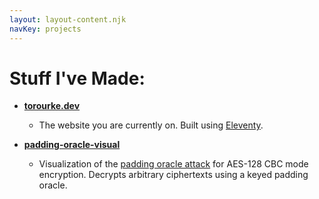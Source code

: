 ```yaml
---
layout: layout-content.njk
navKey: projects
---
```


# Stuff I've Made:

* **[torourke.dev](https://github.com/torourk/torourke.dev)**
  * The website you are currently on. Built using [Eleventy](https://www.11ty.dev/).

* **[padding-oracle-visual](https://github.com/torourk/padding-oracle-visual)**
  * Visualization of the [padding oracle attack](https://en.wikipedia.org/wiki/Padding_oracle_attack) for AES-128 CBC mode encryption.
  Decrypts arbitrary ciphertexts using a keyed padding oracle.
